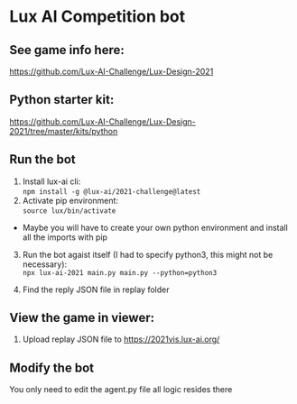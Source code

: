 # Lux AI Competition bot

## See game info here:
https://github.com/Lux-AI-Challenge/Lux-Design-2021

## Python starter kit:
https://github.com/Lux-AI-Challenge/Lux-Design-2021/tree/master/kits/python

## Run the bot
1. Install lux-ai cli: <br/>
```npm install -g @lux-ai/2021-challenge@latest```
2. Activate pip environment: <br/>
```source lux/bin/activate```
- Maybe you will have to create your own python environment and install all the imports with pip

3. Run the bot agaist itself (I had to specify python3, this might not be necessary): <br/>
```npx lux-ai-2021 main.py main.py --python=python3```

4. Find the reply JSON file in replay folder

## View the game in viewer:
1. Upload replay JSON file to https://2021vis.lux-ai.org/ 

## Modify the bot

You only need to edit the agent.py file all logic resides there
